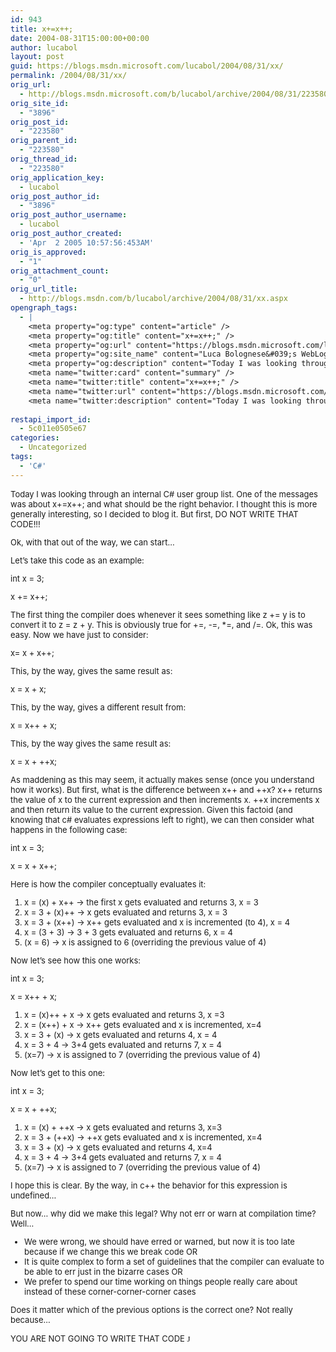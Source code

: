 ```yaml
---
id: 943
title: x+=x++;
date: 2004-08-31T15:00:00+00:00
author: lucabol
layout: post
guid: https://blogs.msdn.microsoft.com/lucabol/2004/08/31/xx/
permalink: /2004/08/31/xx/
orig_url:
  - http://blogs.msdn.microsoft.com/b/lucabol/archive/2004/08/31/223580.aspx
orig_site_id:
  - "3896"
orig_post_id:
  - "223580"
orig_parent_id:
  - "223580"
orig_thread_id:
  - "223580"
orig_application_key:
  - lucabol
orig_post_author_id:
  - "3896"
orig_post_author_username:
  - lucabol
orig_post_author_created:
  - 'Apr  2 2005 10:57:56:453AM'
orig_is_approved:
  - "1"
orig_attachment_count:
  - "0"
orig_url_title:
  - http://blogs.msdn.com/b/lucabol/archive/2004/08/31/xx.aspx
opengraph_tags:
  - |
    <meta property="og:type" content="article" />
    <meta property="og:title" content="x+=x++;" />
    <meta property="og:url" content="https://blogs.msdn.microsoft.com/lucabol/2004/08/31/xx/" />
    <meta property="og:site_name" content="Luca Bolognese&#039;s WebLog" />
    <meta property="og:description" content="Today I was looking through an internal C# user group list. One of the messages was about x+=x++; and what should be the right behavior. I thought this is more generally interesting, so I decided to blog it. But first, DO NOT WRITE THAT CODE!!! Ok, with that out of the way, we can start…..." />
    <meta name="twitter:card" content="summary" />
    <meta name="twitter:title" content="x+=x++;" />
    <meta name="twitter:url" content="https://blogs.msdn.microsoft.com/lucabol/2004/08/31/xx/" />
    <meta name="twitter:description" content="Today I was looking through an internal C# user group list. One of the messages was about x+=x++; and what should be the right behavior. I thought this is more generally interesting, so I decided to blog it. But first, DO NOT WRITE THAT CODE!!! Ok, with that out of the way, we can start…..." />
    
restapi_import_id:
  - 5c011e0505e67
categories:
  - Uncategorized
tags:
  - 'C#'
---
```

 <font size="2"></p> 

<p>
  Today I was looking through an internal C# user group list. One of the messages was about x+=x++; and what should be the right behavior. I thought this is more generally interesting, so I decided to blog it. But first, DO NOT WRITE THAT CODE!!!
</p>

<p>
  Ok, with that out of the way, we can start…
</p>

<p>
  Let’s take this code as an example:
</p>

<p>
  int x = 3;
</p>

<p>
  x += x++;
</p>

<p>
  The first thing the compiler does whenever it sees something like z += y is to convert it to z = z + y. This is obviously true for +=, -=, *=, and /=. Ok, this was easy. Now we have just to consider:
</p>

<p>
  x= x + x++;
</p>

<p>
  This, by the way, gives the same result as:
</p>

<p>
  x = x + x;
</p>

<p>
  This, by the way, gives a different result from:
</p>

<p>
  x = x++ + x;
</p>

<p>
  This, by the way gives the same result as:
</p>

<p>
  x = x + ++x;
</p>

<p>
  As maddening as this may seem, it actually makes sense (once you understand how it works). But first, what is the difference between x++ and ++x? x++ returns the value of x to the current expression and then increments x. ++x increments x and then return its value to the current expression. Given this factoid (and knowing that c# evaluates expressions left to right), we can then consider what happens in the following case:
</p>

<p>
  int x = 3;
</p>

<p>
  x = x + x++;
</p>

<p>
  Here is how the compiler conceptually evaluates it:
</p>

<ol>
  <li>
    x = (x) + x++ -> the first x gets evaluated and returns 3, x = 3
  </li>
  <li>
    x = 3 + (x)++ -> x gets evaluated and returns 3, x = 3
  </li>
  <li>
    x = 3 + (x++) -> x++ gets evaluated and x is incremented (to 4), x = 4
  </li>
  <li>
    x = (3 + 3) -> 3 + 3 gets evaluated and returns 6, x = 4
  </li>
  <li>
    (x = 6) -> x is assigned to 6 (overriding the previous value of 4)
  </li>
</ol>

<p>
  Now let’s see how this one works:
</p>

<p>
  int x = 3;
</p>

<p>
  x = x++ + x;
</p>

<ol>
  <li>
    x = (x)++ + x -> x gets evaluated and returns 3, x =3
  </li>
  <li>
    x = (x++) + x -> x++ gets evaluated and x is incremented, x=4
  </li>
  <li>
    x = 3 + (x) -> x gets evaluated and returns 4, x = 4
  </li>
  <li>
    x = 3 + 4 -> 3+4 gets evaluated and returns 7, x = 4
  </li>
  <li>
    (x=7) -> x is assigned to 7 (overriding the previous value of 4)
  </li>
</ol>

<p>
  Now let’s get to this one:
</p>

<p>
  int x = 3;
</p>

<p>
  x = x + ++x;
</p>

<ol>
  <li>
    x = (x) + ++x -> x gets evaluated and returns 3, x=3
  </li>
  <li>
    x = 3 + (++x) -> ++x gets evaluated and x is incremented, x=4
  </li>
  <li>
    x = 3 + (x) -> x gets evaluated and returns 4, x=4
  </li>
  <li>
    x = 3 + 4 -> 3+4 gets evaluated and returns 7, x = 4
  </li>
  <li>
    (x=7) -> x is assigned to 7 (overriding the previous value of 4)
  </li>
</ol>

<p>
  I hope this is clear. By the way, in c++ the behavior for this expression is undefined…
</p>

<p>
  But now… why did we make this legal? Why not err or warn at compilation time? Well…
</p>

<ul>
  <li>
    We were wrong, we should have erred or warned, but now it is too late because if we change this we break code OR
  </li>
  <li>
    It is quite complex to form a set of guidelines that the compiler can evaluate to be able to err just in the bizarre cases OR
  </li>
  <li>
    We prefer to spend our time working on things people really care about instead of these corner-corner-corner cases
  </li>
</ul>

<p>
  Does it matter which of the previous options is the correct one? Not really because…
</p>

<p>
  YOU ARE NOT GOING TO WRITE THAT CODE </font><font face="Wingdings" size="2">J</p> 
  
  <p>
    </font>
  </p>